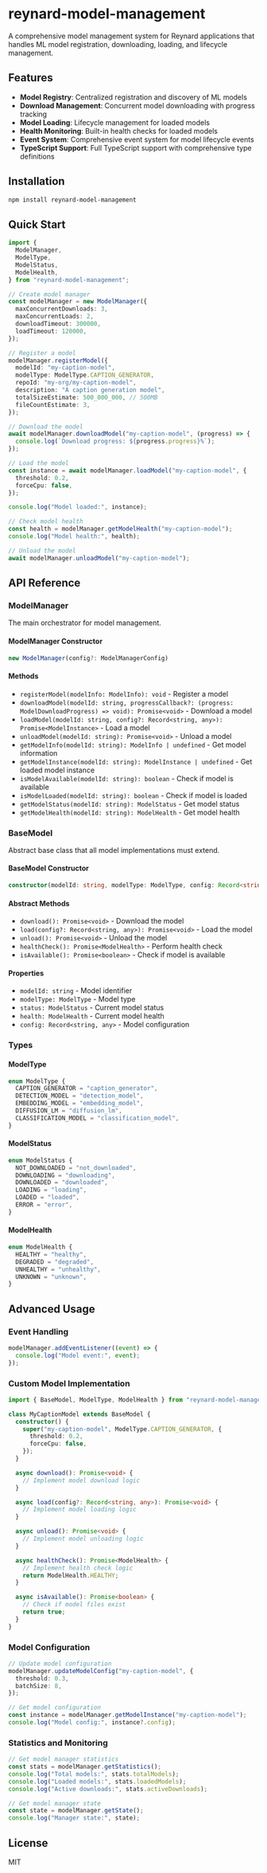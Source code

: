 # reynard-model-management

A comprehensive model management system for Reynard applications that handles ML model registration, downloading, loading, and lifecycle management.

## Features

- **Model Registry**: Centralized registration and discovery of ML models
- **Download Management**: Concurrent model downloading with progress tracking
- **Model Loading**: Lifecycle management for loaded models
- **Health Monitoring**: Built-in health checks for loaded models
- **Event System**: Comprehensive event system for model lifecycle events
- **TypeScript Support**: Full TypeScript support with comprehensive type definitions

## Installation

```bash
npm install reynard-model-management
```

## Quick Start

```typescript
import {
  ModelManager,
  ModelType,
  ModelStatus,
  ModelHealth,
} from "reynard-model-management";

// Create model manager
const modelManager = new ModelManager({
  maxConcurrentDownloads: 3,
  maxConcurrentLoads: 2,
  downloadTimeout: 300000,
  loadTimeout: 120000,
});

// Register a model
modelManager.registerModel({
  modelId: "my-caption-model",
  modelType: ModelType.CAPTION_GENERATOR,
  repoId: "my-org/my-caption-model",
  description: "A caption generation model",
  totalSizeEstimate: 500_000_000, // 500MB
  fileCountEstimate: 3,
});

// Download the model
await modelManager.downloadModel("my-caption-model", (progress) => {
  console.log(`Download progress: ${progress.progress}%`);
});

// Load the model
const instance = await modelManager.loadModel("my-caption-model", {
  threshold: 0.2,
  forceCpu: false,
});

console.log("Model loaded:", instance);

// Check model health
const health = modelManager.getModelHealth("my-caption-model");
console.log("Model health:", health);

// Unload the model
await modelManager.unloadModel("my-caption-model");
```

## API Reference

### ModelManager

The main orchestrator for model management.

#### ModelManager Constructor

```typescript
new ModelManager(config?: ModelManagerConfig)
```

#### Methods

- `registerModel(modelInfo: ModelInfo): void` - Register a model
- `downloadModel(modelId: string, progressCallback?: (progress: ModelDownloadProgress) => void): Promise<void>` - Download a model
- `loadModel(modelId: string, config?: Record<string, any>): Promise<ModelInstance>` - Load a model
- `unloadModel(modelId: string): Promise<void>` - Unload a model
- `getModelInfo(modelId: string): ModelInfo | undefined` - Get model information
- `getModelInstance(modelId: string): ModelInstance | undefined` - Get loaded model instance
- `isModelAvailable(modelId: string): boolean` - Check if model is available
- `isModelLoaded(modelId: string): boolean` - Check if model is loaded
- `getModelStatus(modelId: string): ModelStatus` - Get model status
- `getModelHealth(modelId: string): ModelHealth` - Get model health

### BaseModel

Abstract base class that all model implementations must extend.

#### BaseModel Constructor

```typescript
constructor(modelId: string, modelType: ModelType, config: Record<string, any> = {})
```

#### Abstract Methods

- `download(): Promise<void>` - Download the model
- `load(config?: Record<string, any>): Promise<void>` - Load the model
- `unload(): Promise<void>` - Unload the model
- `healthCheck(): Promise<ModelHealth>` - Perform health check
- `isAvailable(): Promise<boolean>` - Check if model is available

#### Properties

- `modelId: string` - Model identifier
- `modelType: ModelType` - Model type
- `status: ModelStatus` - Current model status
- `health: ModelHealth` - Current model health
- `config: Record<string, any>` - Model configuration

### Types

#### ModelType

```typescript
enum ModelType {
  CAPTION_GENERATOR = "caption_generator",
  DETECTION_MODEL = "detection_model",
  EMBEDDING_MODEL = "embedding_model",
  DIFFUSION_LM = "diffusion_lm",
  CLASSIFICATION_MODEL = "classification_model",
}
```

#### ModelStatus

```typescript
enum ModelStatus {
  NOT_DOWNLOADED = "not_downloaded",
  DOWNLOADING = "downloading",
  DOWNLOADED = "downloaded",
  LOADING = "loading",
  LOADED = "loaded",
  ERROR = "error",
}
```

#### ModelHealth

```typescript
enum ModelHealth {
  HEALTHY = "healthy",
  DEGRADED = "degraded",
  UNHEALTHY = "unhealthy",
  UNKNOWN = "unknown",
}
```

## Advanced Usage

### Event Handling

```typescript
modelManager.addEventListener((event) => {
  console.log("Model event:", event);
});
```

### Custom Model Implementation

```typescript
import { BaseModel, ModelType, ModelHealth } from "reynard-model-management";

class MyCaptionModel extends BaseModel {
  constructor() {
    super("my-caption-model", ModelType.CAPTION_GENERATOR, {
      threshold: 0.2,
      forceCpu: false,
    });
  }

  async download(): Promise<void> {
    // Implement model download logic
  }

  async load(config?: Record<string, any>): Promise<void> {
    // Implement model loading logic
  }

  async unload(): Promise<void> {
    // Implement model unloading logic
  }

  async healthCheck(): Promise<ModelHealth> {
    // Implement health check logic
    return ModelHealth.HEALTHY;
  }

  async isAvailable(): Promise<boolean> {
    // Check if model files exist
    return true;
  }
}
```

### Model Configuration

```typescript
// Update model configuration
modelManager.updateModelConfig("my-caption-model", {
  threshold: 0.3,
  batchSize: 8,
});

// Get model configuration
const instance = modelManager.getModelInstance("my-caption-model");
console.log("Model config:", instance?.config);
```

### Statistics and Monitoring

```typescript
// Get model manager statistics
const stats = modelManager.getStatistics();
console.log("Total models:", stats.totalModels);
console.log("Loaded models:", stats.loadedModels);
console.log("Active downloads:", stats.activeDownloads);

// Get model manager state
const state = modelManager.getState();
console.log("Manager state:", state);
```

## License

MIT
